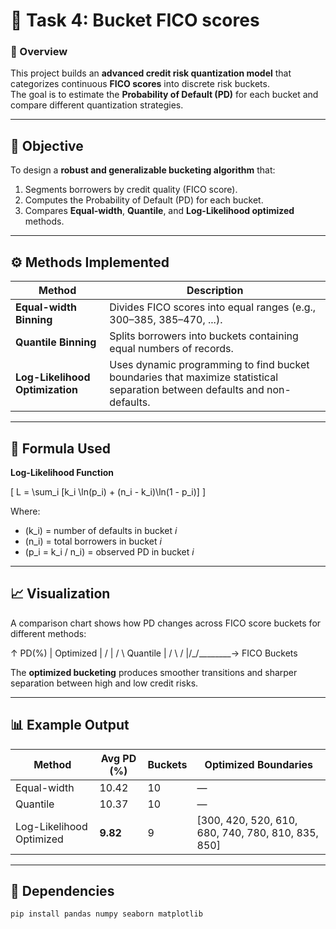 # 🏦 Task 4: Bucket FICO scores

### 📘 Overview
This project builds an **advanced credit risk quantization model** that categorizes continuous **FICO scores** into discrete risk buckets.  
The goal is to estimate the **Probability of Default (PD)** for each bucket and compare different quantization strategies.

---

## 🎯 Objective
To design a **robust and generalizable bucketing algorithm** that:
1. Segments borrowers by credit quality (FICO score).
2. Computes the Probability of Default (PD) for each bucket.
3. Compares **Equal-width**, **Quantile**, and **Log-Likelihood optimized** methods.

---

## ⚙️ Methods Implemented

| Method | Description |
|---------|--------------|
| **Equal-width Binning** | Divides FICO scores into equal ranges (e.g., 300–385, 385–470, ...). |
| **Quantile Binning** | Splits borrowers into buckets containing equal numbers of records. |
| **Log-Likelihood Optimization** | Uses dynamic programming to find bucket boundaries that maximize statistical separation between defaults and non-defaults. |

---

## 🧮 Formula Used

**Log-Likelihood Function**

\[
L = \sum_i [k_i \ln(p_i) + (n_i - k_i)\ln(1 - p_i)]
\]

Where:  
- \(k_i\) = number of defaults in bucket *i*  
- \(n_i\) = total borrowers in bucket *i*  
- \(p_i = k_i / n_i\) = observed PD in bucket *i*  

---

## 📈 Visualization
A comparison chart shows how PD changes across FICO score buckets for different methods:

   ↑
PD(%) | Optimized
| /
| / \ Quantile
| / \ /
|/_/________→ FICO Buckets


The **optimized bucketing** produces smoother transitions and sharper separation between high and low credit risks.

---

## 📊 Example Output
| Method | Avg PD (%) | Buckets | Optimized Boundaries |
|---------|-------------|----------|----------------------|
| Equal-width | 10.42 | 10 | — |
| Quantile | 10.37 | 10 | — |
| Log-Likelihood Optimized | **9.82** | 9 | [300, 420, 520, 610, 680, 740, 780, 810, 835, 850] |

---

## 🧾 Dependencies
```bash
pip install pandas numpy seaborn matplotlib


